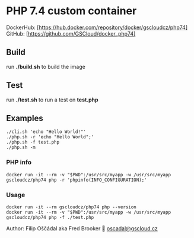 # PHP 7.4 custom container

DockerHub: [https://hub.docker.com/repository/docker/gscloudcz/php74]  
GitHub: [https://github.com/GSCloud/docker_php74]

## Build

run **./build.sh** to build the image

## Test

run **./test.sh** to run a test on **test.php**

## Examples

`./cli.sh 'echo "Hello World!"'`  
`./php.sh -r 'echo "Hello World";'`  
`./php.sh -f test.php`  
`./php.sh -m`

### PHP info

`docker run -it --rm -v "$PWD":/usr/src/myapp -w /usr/src/myapp gscloudcz/php74 php -r 'phpinfo(INFO_CONFIGURATION);'`

### Usage

`docker run -it --rm gscloudcz/php74 php --version`  
`docker run -it --rm -v "$PWD":/usr/src/myapp -w /usr/src/myapp gscloudcz/php74 php -f ./test.php`

Author: Filip Oščádal aka Fred Brooker 💌 <oscadal@gscloud.cz>
